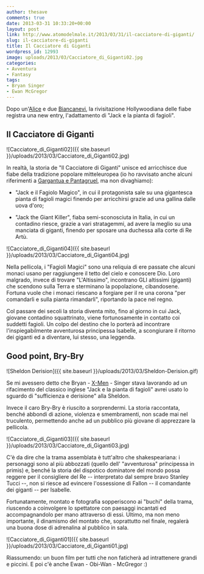 ```yaml
---
author: thesave
comments: true
date: 2013-03-31 10:33:20+00:00
layout: post
link: http://www.atomodelmale.it/2013/03/31/il-cacciatore-di-giganti/
slug: il-cacciatore-di-giganti
title: Il Cacciatore di Giganti
wordpress_id: 12993
image: uploads/2013/03/Cacciatore_di_Giganti02.jpg
categories:
- Avventura
- Fantasy
tags:
- Bryan Singer
- Ewan McGregor
---
```


Dopo un'[Alice](/2010/03/17/alice-in-wonderland-3d.html) e due [Biancanevi](/2012/07/17/biancaneve-e-il-cacciatore.html), la rivisitazione Hollywoodiana delle fiabe registra una new entry, l'adattamento di "Jack e la pianta di fagioli".

## Il Cacciatore di Giganti

![Cacciatore_di_Giganti02]({{ site.baseurl }}/uploads/2013/03/Cacciatore_di_Giganti02.jpg)

In realtà, la storia de "Il Cacciatore di Giganti" unisce ed arricchisce due fiabe della tradizione popolare mitteleuropea (io ho ravvisato anche alcuni riferimenti a [Gargantua e Pantagruel](http://it.wikipedia.org/wiki/Gargantua_e_Pantagruel), ma non divaghiamo):

	
  * "Jack e il Fagiolo Magico", in cui il protagonista sale su una gigantesca pianta di fagioli magici finendo per arricchirsi grazie ad una gallina dalle uova d'oro;

	
  * "Jack the Giant Killer", fiaba semi-sconosciuta in Italia, in cui un contadino riesce, grazie a vari stratagemmi, ad avere la meglio su una manciata di giganti, finendo per sposare una duchessa alla corte di Re Artù.

![Cacciatore_di_Giganti04]({{ site.baseurl }}/uploads/2013/03/Cacciatore_di_Giganti04.jpg)

Nella pellicola, i "Fagioli Magici" sono una reliquia di ere passate che alcuni monaci usano per raggiungere il tetto del cielo e conoscere Dio. Loro malgrado, invece di trovare "L'Altissimo", incontrano GLI altissimi (giganti) che scendono sulla Terra e sterminano la popolazione, cibandosene. Fortuna vuole che i monaci riescano a forgiare per il re una corona "per comandarli e sulla pianta rimandarli", riportando la pace nel regno.

Col passare dei secoli la storia diventa mito, fino al giorno in cui Jack, giovane contadino squattrinato, viene fortunosamente in contatto coi suddetti fagioli. Un colpo del destino che lo porterà ad incontrare l'inspiegabilmente avventurosa principessa Isabelle, a scongiurare il ritorno dei giganti ed a diventare, lui stesso, una leggenda.

## Good point, Bry-Bry

![Sheldon Derision]({{ site.baseurl }}/uploads/2013/03/Sheldon-Derision.gif)

Se mi avessero detto che Bryan - [X-Men](/2007/06/15/x-men-la-trilogia-e-il-loro-futuro-cinematografico.html) - Singer stava lavorando ad un rifacimento del classico inglese "Jack e la pianta di fagioli" avrei usato lo sguardo di "sufficienza e derisione" alla Sheldon.

Invece il caro Bry-Bry è riuscito a sorprendermi. La storia raccontata, benché abbondi di azione, violenza e smembramenti, non scade mai nel truculento, permettendo anche ad un pubblico più giovane di apprezzare la pellicola.

![Cacciatore_di_Giganti03]({{ site.baseurl }}/uploads/2013/03/Cacciatore_di_Giganti03.jpg)

C'è da dire che la trama assemblata è tutt'altro che shakespeariana: i personaggi sono al più abbozzati (quello dell' "avventurosa" principessa in primis) e, benché la storia del dispotico dominatore del mondo possa reggere per il consigliere del Re -- interpretato dal sempre bravo Stanley Tucci --, non si riesce ad evincere l'ossessione di Fallon -- il comandante dei giganti -- per Isabelle.

Fortunatamente, montato e fotografia sopperiscono ai "buchi" della trama, riuscendo a coinvolgere lo spettatore con paesaggi incantati ed accompagnandolo per mano attraverso di essi. Ultimo, ma non meno importante, il dinamismo del montato che, soprattutto nel finale, regalerà una buona dose di adrenalina al pubblico in sala.

![Cacciatore_di_Giganti01]({{ site.baseurl }}/uploads/2013/03/Cacciatore_di_Giganti01.jpg)

Riassumendo: un buon film per tutti che non faticherà ad intrattenere grandi e piccini. E poi c'è anche Ewan - Obi-Wan - McGregor :)
